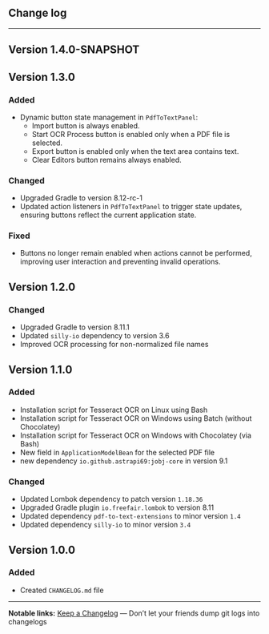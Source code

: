 ## Change log
----------------------

Version 1.4.0-SNAPSHOT
-------------


Version 1.3.0
-------------

### Added
- Dynamic button state management in `PdfToTextPanel`:
    - Import button is always enabled.
    - Start OCR Process button is enabled only when a PDF file is selected.
    - Export button is enabled only when the text area contains text.
    - Clear Editors button remains always enabled.

### Changed
- Upgraded Gradle to version 8.12-rc-1
- Updated action listeners in `PdfToTextPanel` to trigger state updates, ensuring buttons reflect the current application state.

### Fixed
- Buttons no longer remain enabled when actions cannot be performed, improving user interaction and preventing invalid operations.

Version 1.2.0
-------------

### Changed

- Upgraded Gradle to version 8.11.1
- Updated `silly-io` dependency to version 3.6
- Improved OCR processing for non-normalized file names

Version 1.1.0
-------------

### Added
- Installation script for Tesseract OCR on Linux using Bash
- Installation script for Tesseract OCR on Windows using Batch (without Chocolatey)
- Installation script for Tesseract OCR on Windows with Chocolatey (via Bash)
- New field in `ApplicationModelBean` for the selected PDF file
- new dependency `io.github.astrapi69:jobj-core` in version 9.1

### Changed
- Updated Lombok dependency to patch version `1.18.36`
- Upgraded Gradle plugin `io.freefair.lombok` to version 8.11
- Updated dependency `pdf-to-text-extensions` to minor version `1.4`
- Updated dependency `silly-io` to minor version `3.4`

Version 1.0.0
-------------

### Added
- Created `CHANGELOG.md` file

---

**Notable links:**
[Keep a Changelog](http://keepachangelog.com/en/1.0.0/) — Don’t let your friends dump git logs into changelogs
